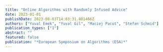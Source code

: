 ```yaml
---
title: "Online Algorithms with Randomly Infused Advice"
date: 2023-01-01
publishDate: 2023-08-03T14:03:31.881466Z
authors: ["Yuval Emek", "Yuval Gil", "Maciej Pacut", "Stefan Schmid"]
publication_types: ["1"]
abstract: ""
featured: false
publication: "*European Symposium on Algorithms (ESA)*"
---
```


